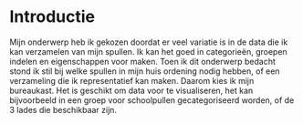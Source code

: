 # Introductie

Mijn onderwerp heb ik gekozen doordat er veel variatie is in de data die ik kan verzamelen van mijn spullen. Ik kan het goed in categorieën, groepen indelen en eigenschappen voor maken. Toen ik dit onderwerp bedacht stond ik stil bij welke spullen in mijn huis ordening nodig hebben, of een verzameling die ik representatief kan maken. Daarom kies ik mijn bureaukast. Het is geschikt om data voor te visualiseren, het kan bijvoorbeeld in een groep voor schoolpullen gecategoriseerd worden, of de 3 lades die beschikbaar zijn. 

